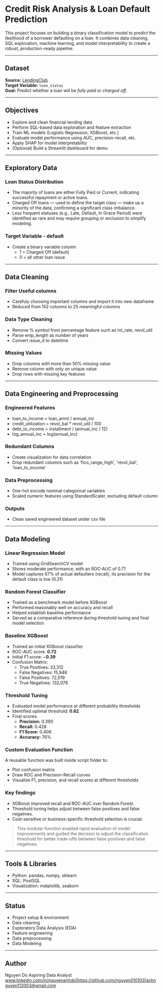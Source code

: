 # Credit Risk Analysis & Loan Default Prediction

This project focuses on building a binary classification model to predict the likelihood of a borrower defaulting on a loan. It combines data cleaning, SQL exploration, machine learning, and model interpretability to create a robust, production-ready pipeline.

---

## Dataset

**Source:** [LendingClub](https://www.kaggle.com/datasets/wordsforthewise/lending-club)  
**Target Variable:** `loan_status`  
**Goal:** Predict whether a loan will be *fully paid* or *charged off*.

---

## Objectives

- Explore and clean financial lending data
- Perform SQL-based data exploration and feature extraction
- Train ML models (Logistic Regression, XGBoost, etc.)
- Evaluate model performance using AUC, precision-recall, etc.
- Apply SHAP for model interpretability
- (Optional) Build a Streamlit dashboard for demo

---

## Exploratory Data

### Loan Status Distribution
- The majority of loans are either Fully Paid or Current, indicating successful repayment or active loans.
- Charged Off loans — used to define the target class — make up a minority of the data, confirming a significant class imbalance.
- Less frequent statuses (e.g., Late, Default, In Grace Period) were identified as rare and may require grouping or exclusion to simplify modeling.

### Target Variable - default
- Create a binary variable column
    - 1 = Charged Off (default)
    - 0 = all other loan issue

---

## Data Cleaning

### Filter Useful columns 
- Carefuly choosing important columns and import it into new dataframe
- Reduced from 152 columns to 25 meaningful columns

### Data Type Cleaning
- Remove % symbol from percentage feature such as int_rate, revol_util
- Parse emp_length as number of years
- Convert issue_d to datetime

### Missing Values
- Drop columns with more than 50% missing value
- Remove column with only on unique value
- Drop rows with missing key features

---

## Data Engineering and Preprocessing

### Engineered Features
- loan_to_income = loan_amnt / annual_inc
- credit_utilization = revol_bal * revol_util / 100
- debt_to_income = installment / (annual_inc / 12)
- log_annual_inc = log(annual_inc)

### Redundant Columns 
- Create visualization for data correlation
- Drop redundant columns such as 'fico_range_high', 'revol_bal', 'loan_to_income'

### Data Preprocessing
- One-hot encode nominal categorical variables
- Scaled numeric features using StandardScaler, excluding default column

### Outputs
- Clean saved engineered dataset under csv file

---

## Data Modeling 

### Linear Regression Model
- Trained using GridSearchCV model
- Shows moderate performance, with an ROC-AUC of 0.71
- Model captures 67% of actual defaulters (recall), its precision for the default class is low (0.31)

### Random Forest Classifier
- Trained as a benchmark model before XGBoost
- Performed reasonably well on accuracy and recall
- Helped establish baseline performance
- Served as a comparative reference during threshold tuning and final model selection

### Baseline XGBoost
- Trained an initial XGBoost classifier
- ROC-AUC score: **0.72**
- Initial F1 score: ~**0.39**
- Confusion Matrix:
  - True Positives: 33,312
  - False Negatives: 15,948
  - False Positives: 72,019
  - True Negatives: 132,078

### Threshold Tuning
- Evaluated model performance at different probability thresholds
- Identified optimal threshold: **0.62**
- Final scores:
  - **Precision:** 0.390
  - **Recall:** 0.428
  - **F1 Score:** 0.408
  - **Accuracy:** 76%

### Custom Evaluation Function
A reusable function was built inside script folder to:
- Plot confusion matrix
- Draw ROC and Precision-Recall curves
- Visualize F1, precision, and recall scores at different thresholds

### Key findings
- XGBoost improved recall and ROC-AUC over Random Forest.
- Threshold tuning helps adjust between false positives and false negatives.
- Cost-sensitive or business-specific threshold selection is crucial.

> This modular function enabled rapid evaluation of model improvements and guided the decision to adjust the classification threshold for better trade-offs between false positives and false negatives.

---

## Tools & Libraries 
- Python: pandas, numpy, sklearn
- SQL: PostSQL
- Visualization: matplotlib, seaborn

---

## Status 
- Project setup & environment
- Data cleaning
- Exploratory Data Analysis (EDA)
- Feature engineering
- Data preprocessing
- Data Modeling

---

## Author
Nguyen Do
Aspiring Data Analyst 
www.linkedin.com/in/nguyenanhdo|https://github.com/nguyen010103|anhnguyen112003@gmail.com